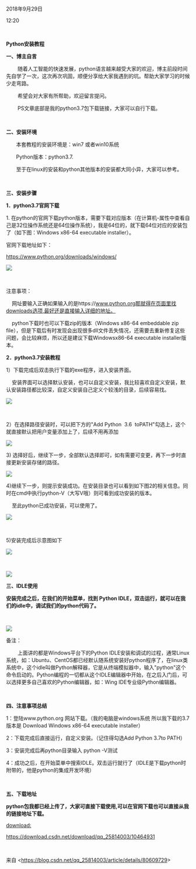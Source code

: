  

2018年9月29日

12:20

 

**Python安装教程**

**一、博主自言**

        随着人工智能的快速发展，python语言越来越受大家的欢迎，博主前段时间先自学了一次，这次再次巩固，顺便分享给大家我遇到的坑。帮助大家学习的时候少走弯路。

        希望会对大家有所帮助，欢迎留言提问。

        PS文章底部是我的python3.7包下载链接，大家可以自行下载。

 

**二、安装环境**

       本套教程的安装环境是：win7 或者win10系统

       Python版本：python3.7.

       至于在linux的安装和python其他版本的安装都大同小异，大家可以参考。

 

**三、安装步骤**

**1．python3.7官网下载**

1\. 在python的官网下载python版本，需要下载对应版本（在计算机-属性中查看自己是32位操作系统还是64位操作系统），我是64位的，就下载64位对应的安装包了（如下图：Windows x86-64 executable installer）。

官网下载地址如下：

<https://www.python.org/downloads/windows/>

![](005_Python安装教程_000.png)

 

注意事项：

    网址要输入正确如果输入的是https://www.python.org那就得在页面里找downloads选项,最好还是直接输入详细的地址。

    python下载时也可以下载zip的版本（Windows x86-64 embeddable zip file），但是下载后有时发现会出现很多dll文件丢失情况，还需要去重新修复这些问题，会比较麻烦，所以还是建议下载Windowsx86-64 executable installer版本。

**2．python3.7安装教程**

1）下载完成后双击执行下载的exe程序，进入安装界面。

    安装界面可以选择默认安装，也可以自定义安装，我比较喜欢自定义安装，默认安装路径都比较深，自定义安装自己定义个较浅的目录，后续容易找。

![](005_Python安装教程_001.png)

 

2）在选择路径安装时，可以把下方的"Add Python  3.6  toPATH"勾选上，这个就直接默认把用户变量添加上了，后续不用再添加

![](005_Python安装教程_002.png)

3\) 选择好后，继续下一步，全部默认选择即可，如有需要可变更，再下一步时直接更新安装存储的路径。

![](005_Python安装教程_003.png)

4)继续下一步，则提示安装成功。在安装目录也可以看到如下图2的相关信息。同时在cmd中执行python-V（大写V哦）则可看到成功安装的版本。

    至此python已成功安装，可以使用了。

![](005_Python安装教程_004.png)

 

5)安装完成后示意图如下

![](005_Python安装教程_005.png)

 

![](005_Python安装教程_006.png)

**三、IDLE使用**

**安装完成之后，在我们的开始菜单，找到 Python IDLE，双击运行，就可以在我们的idle中，调试我们的python代码了。**

 

![](005_Python安装教程_007.png)

备注：

        上面讲的都是Windows平台下的Python IDLE安装和调试的过程，通常Linux系统，如：Ubuntu、CentOS都已经默认随系统安装好python程序了，在linux类系统中，这个idle叫做Python解释器，它是从终端模拟器中，输入"python"这个命令启动的。Python编程的一切都从这个IDLE编辑器中开始，在之后入门后，可以选择更多自己喜欢的Python编辑器，如：Wing IDE专业级Python编辑器。

 

**四、注意事项总结**

1：登陆www.python.org 网站下载。（我的电脑是windows系统 所以我下载的3.7版本是 Download Windows x86-64 executable installer）

2：下载完成后直接运行，自定义安装。（记住得勾选Add Python 3.7to PATH）

3：安装完成后再python目录输入 python -V测试

4：成功之后，在开始菜单中搜索IDLE。双击运行就行了（IDLE是下载python时附带的，他是python的集成开发环境）

 

**五、下载地址**

**python包我都已经上传了，大家可直接下载使用,可以在官网下载也可以直接从我的链接地址下载。**

[download:](https://download.csdn.net/download/qq_25814003/10464931)

<https://download.csdn.net/download/qq_25814003/10464931>

 

来自 \<<https://blog.csdn.net/qq_25814003/article/details/80609729>\>

